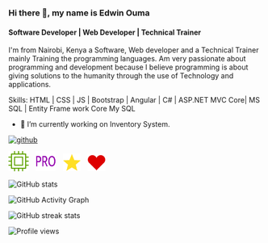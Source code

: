 ### Hi there 👋, my name is Edwin Ouma
#### Software Developer | Web Developer | Technical Trainer

I'm from Nairobi, Kenya a Software, Web developer and a Technical Trainer mainly Training the programming languages. Am very passionate about programming and development because I believe programming is about giving solutions to the humanity through the use of Technology and applications.

Skills: HTML | CSS | JS | Bootstrap | Angular | C# | ASP.NET MVC Core| MS SQL | Entity Frame work Core My SQL

- 🔭 I’m currently working on Inventory System. 


[<img src='https://cdn.jsdelivr.net/npm/simple-icons@3.0.1/icons/github.svg' alt='github' height='40'>](https://github.com/Edouma)  

<a href='https://docs.github.com/en/developers'><img src='https://raw.githubusercontent.com/acervenky/animated-github-badges/master/assets/devbadge.gif' width='40' height='40'></a> <a href='https://github.com/pricing'><img src='https://raw.githubusercontent.com/acervenky/animated-github-badges/master/assets/pro.gif' width='40' height='40'></a> <a href='https://stars.github.com/'><img src='https://raw.githubusercontent.com/acervenky/animated-github-badges/master/assets/starbadge.gif' width='35' height='35'></a> <a href='https://docs.github.com/en/github/supporting-the-open-source-community-with-github-sponsors'><img src='https://raw.githubusercontent.com/acervenky/animated-github-badges/master/assets/sponsorbadge.gif' width='35' height='35'></a> 

![GitHub stats](https://github-readme-stats.vercel.app/api?username=Edouma&show_icons=true)  

![GitHub Activity Graph](https://activity-graph.herokuapp.com/graph?username=Edouma)  

![GitHub streak stats](https://github-readme-streak-stats.herokuapp.com/?user=Edouma)  

![Profile views](https://gpvc.arturio.dev/Edouma)  





